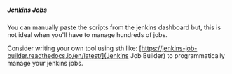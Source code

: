 ##### Jenkins Jobs
You can manually paste the scripts from the jenkins dashboard but, this is not ideal when you'll have to manage hundreds of jobs.

Consider writing your own tool using sth like: [https://jenkins-job-builder.readthedocs.io/en/latest/](Jenkins Job Builder) to programmatically manage your jenkins jobs.